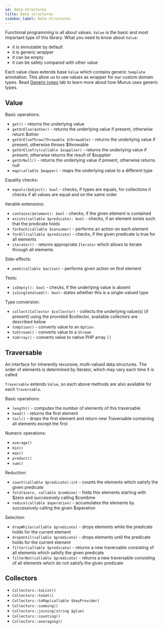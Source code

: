 ```yaml
---
id: data-structures
title: Data structures
sidebar_label: Data structures
---
```


Functional programming is all about values. `Value` is the basic and most important type of this library. 
What you need to know about `Value`:
 - it is immutable by default
 - it is generic wrapper
 - it can be empty
 - it can be safely compared with other value

Each value class extends base `Value` which contains generic `template` annotation.
This allow us to use values as wrapper for our custom domain types.
Read [Generic types](generic-types.md) tab to learn more about how Munus uses generic types.

## Value

Basic operations:
 - `get()` - returns the underlying value
 - `getOrElse($other)` - returns the underlying value if present, otherwise return $other
 - `getOrElseThrow(Throwable $throwable)` -  returns the underlying value if present, otherwise throws $throwable
 - `getOrElseTry(callable $supplier)` - returns the underlying value if present, otherwise returns the result of $supplier
 - `getOrNull()` - returns the underlying value if present, otherwise returns null
 - `map(callable $mapper)` - maps the underlying value to a different type
 
Equality checks:
 - `equals($object): bool` - checks, if types are equals, for collections it checks if all values are equal and on the same order 

Iterable extensions:
 - `contains($element): bool` - checks, if the given element is contained
 - `exists(callable $predicate): bool` - checks, if an element exists such that the predicate holds 
 - `forEach(callable $consumer)` - performs an action on each element
 - `forAll(callable $predicate)` - checks, if the given predicate is true for all elements
 - `iterator()` - returns appropriate `Iterator` which allows to iterate through all elements 

Side-effects:
 - `peek(callable $action)` - performs given action on first element

Tests:
 - `isEmpty(): bool` - checks, if the underlying value is absent
 - `isSingleValued(): bool`- states whether this is a single-valued type

Type conversion:
 - `collect(Collector $collector)` - collects the underlying value(s) (if present) using the provided $collector, available collectors are described below
 - `toOption()` - converts value to an `Option`
 - `toStream()` - converts value to a `Stream`
 - `toArray()` - converts value to native PHP array `[]`

## Traversable

An interface for inherently recursive, multi-valued data structures. The order of elements is determined by
Iterator, which may vary each time it is called.

`Traversable` extends `Value`, so each above methods are also available for each `Traversable`.  

Basic operations:
 - `length()` - computes the number of elements of this traversable
 - `head()` - returns the first element
 - `tail()` - drops the first element and return new Traversable containing all elements except the first
 
Numeric operations:
 - `average()`
 - `min()`
 - `max()`
 - `product()`
 - `sum()`
 
Reduction:
 - `count(callable $predicate):int` - counts the elements which satisfy the given predicate
 - `fold($zero, callable $combine)` - folds this elements starting with $zero and successively calling $combine
 - `reduce(callable $operation)` - accumulates the elements by successively calling the given $operation

Selection:
 - `dropWhile(callable $predicate)` - drops elements while the predicate holds for the current element
 - `dropUntil(callable $predicate)` - drops elements until the predicate holds for the current element
 - `filter(callable $predicate)` - returns a new traversable consisting of all elements which satisfy the given predicate
 - `filterNot(callable $predicate)` - returns a new traversable consisting of all elements which do not satisfy the given predicate


## Collectors

 - `Collectors::toList()`
 - `Collectors::toSet()`
 - `Collectors::toMap(callable $keyProvider)`
 - `Collectors::summing()`
 - `Collectors::joining(string $glue)`
 - `Collectors::counting()`
 - `Collectors::averaging()`
